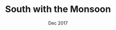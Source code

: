 ---
# Feel free to add content and custom Front Matter to this file.
# To modify the layout, see https://jekyllrb.com/docs/themes/#overriding-theme-defaults

layout: page
title: South with the Monsoon
subtitle: Dec 2017
hero_image: '/images/voyages/2017-12-south-with-the-monsoon/indonesian-village.jpg'
description: A fruitful 12-day expedition all the way south, sailing 400km from Batam to Bangka, via Benan Island, Pulau Lingga, Singkep and the Tujuh Islands.
---
